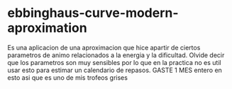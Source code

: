 # ebbinghaus-curve-modern-aproximation
Es una aplicacion de una aproximacion que hice apartir de ciertos parametros de animo relacionados a la energia y la dificultad. Olvide decir que los parametros son muy sensibles por lo que en la practica no es util usar esto para estimar un calendario de repasos. GASTE 1 MES entero en esto asi que es uno de mis trofeos grises
